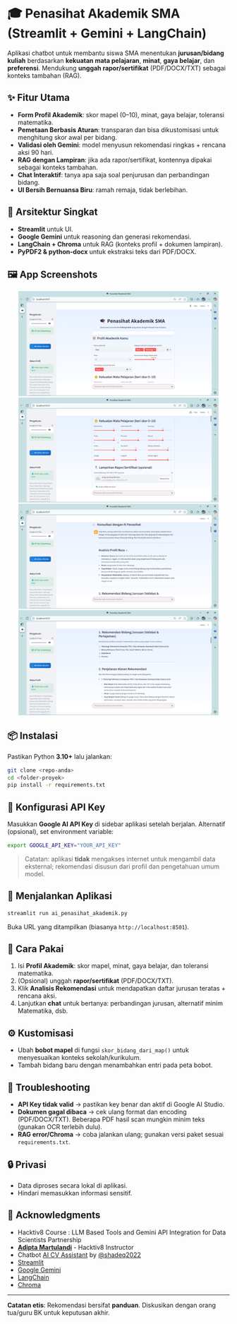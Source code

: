 # 🎓 Penasihat Akademik SMA (Streamlit + Gemini + LangChain)

Aplikasi chatbot untuk membantu siswa SMA menentukan **jurusan/bidang kuliah** berdasarkan **kekuatan mata pelajaran**, **minat**, **gaya belajar**, dan **preferensi**. Mendukung **unggah rapor/sertifikat** (PDF/DOCX/TXT) sebagai konteks tambahan (RAG).

## ✨ Fitur Utama
- **Form Profil Akademik**: skor mapel (0–10), minat, gaya belajar, toleransi matematika.
- **Pemetaan Berbasis Aturan**: transparan dan bisa dikustomisasi untuk menghitung skor awal per bidang.
- **Validasi oleh Gemini**: model menyusun rekomendasi ringkas + rencana aksi 90 hari.
- **RAG dengan Lampiran**: jika ada rapor/sertifikat, kontennya dipakai sebagai konteks tambahan.
- **Chat Interaktif**: tanya apa saja soal penjurusan dan perbandingan bidang.
- **UI Bersih Bernuansa Biru**: ramah remaja, tidak berlebihan.

## 🧩 Arsitektur Singkat
- **Streamlit** untuk UI.
- **Google Gemini** untuk reasoning dan generasi rekomendasi.
- **LangChain + Chroma** untuk RAG (konteks profil + dokumen lampiran).
- **PyPDF2 & python-docx** untuk ekstraksi teks dari PDF/DOCX.

## 🖼️ App Screenshots
<p align="center">
  <img src="imgs/screenshot_1.png" style="width:90%;" />
  <img src="imgs/screenshot_2.png" style="width:90%;" />
  <img src="imgs/screenshot_3.png" style="width:90%;" />
  <img src="imgs/screenshot_4.png" style="width:90%;" />
</p>

## 📦 Instalasi
Pastikan Python **3.10+** lalu jalankan:

```bash
git clone <repo-anda>
cd <folder-proyek>
pip install -r requirements.txt
```

## 🔑 Konfigurasi API Key
Masukkan **Google AI API Key** di sidebar aplikasi setelah berjalan. Alternatif (opsional), set environment variable:

```bash
export GOOGLE_API_KEY="YOUR_API_KEY"
```

> Catatan: aplikasi **tidak** mengakses internet untuk mengambil data eksternal; rekomendasi disusun dari profil dan pengetahuan umum model.

## 🚀 Menjalankan Aplikasi

```bash
streamlit run ai_penasihat_akademik.py
```

Buka URL yang ditampilkan (biasanya `http://localhost:8501`).

## 📝 Cara Pakai
1. Isi **Profil Akademik**: skor mapel, minat, gaya belajar, dan toleransi matematika.
2. (Opsional) unggah **rapor/sertifikat** (PDF/DOCX/TXT).
3. Klik **Analisis Rekomendasi** untuk mendapatkan daftar jurusan teratas + rencana aksi.
4. Lanjutkan **chat** untuk bertanya: perbandingan jurusan, alternatif minim Matematika, dsb.

## ⚙️ Kustomisasi
- Ubah **bobot mapel** di fungsi `skor_bidang_dari_map()` untuk menyesuaikan konteks sekolah/kurikulum.
- Tambah bidang baru dengan menambahkan entri pada peta bobot.

## 🛟 Troubleshooting
- **API Key tidak valid** → pastikan key benar dan aktif di Google AI Studio.
- **Dokumen gagal dibaca** → cek ulang format dan encoding (PDF/DOCX/TXT). Beberapa PDF hasil scan mungkin minim teks (gunakan OCR terlebih dulu).
- **RAG error/Chroma** → coba jalankan ulang; gunakan versi paket sesuai `requirements.txt`.

## 🔒 Privasi
- Data diproses secara lokal di aplikasi.
- Hindari memasukkan informasi sensitif.

## 🙏 Acknowledgments
- Hacktiv8 Course : LLM Based Tools and Gemini API Integration for Data Scientists Partnership
- **[Adipta Martulandi](https://www.linkedin.com/in/adiptamartulandi/)** - Hacktiv8 Instructor 
- Chatbot [AI CV Assistant](https://cvassistant.streamlit.app/) by [@shadeq2022](https://github.com/shadeq2022)
- [Streamlit](https://streamlit.io/)
- [Google Gemini](https://ai.google.dev/)
- [LangChain](https://python.langchain.com/)
- [Chroma](https://www.trychroma.com/)

---
**Catatan etis**: Rekomendasi bersifat **panduan**. Diskusikan dengan orang tua/guru BK untuk keputusan akhir.

